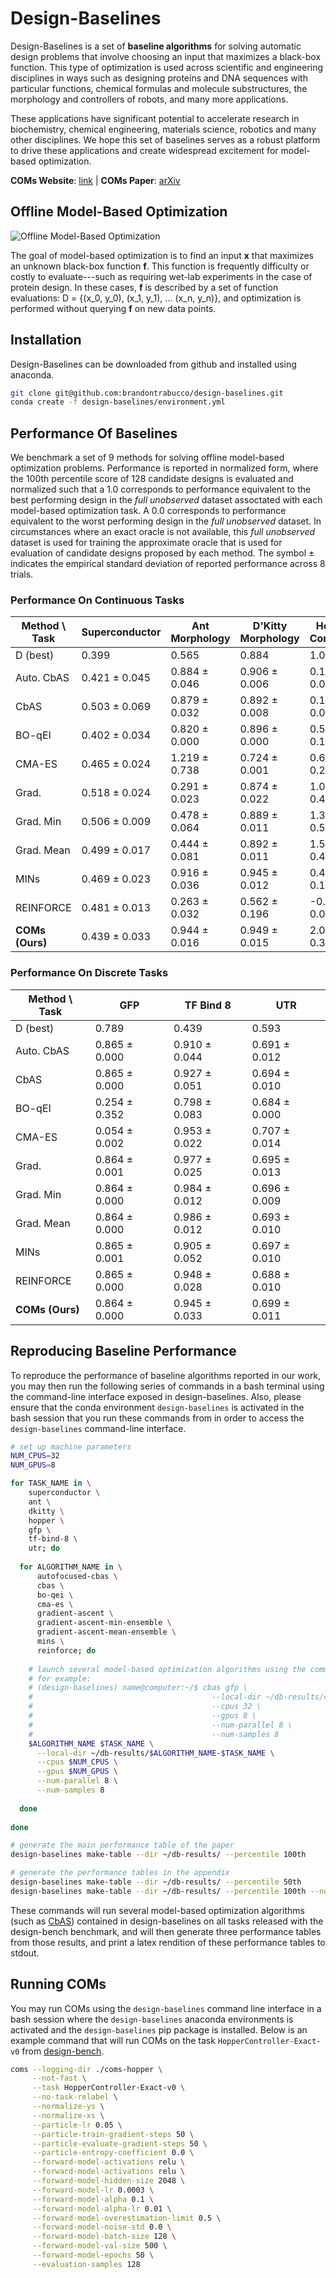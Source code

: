 # Design-Baselines

Design-Baselines is a set of **baseline algorithms** for solving automatic design problems that involve choosing an input that maximizes a black-box function. This type of optimization is used across scientific and engineering disciplines in ways such as designing proteins and DNA sequences with particular functions, chemical formulas and molecule substructures, the morphology and controllers of robots, and many more applications. 

These applications have significant potential to accelerate research in biochemistry, chemical engineering, materials science, robotics and many other disciplines. We hope this set of baselines serves as a robust platform to drive these applications and create widespread excitement for model-based optimization.

**COMs Website**: [link](https://sites.google.com/berkeley.edu/coms/home?authuser=0) | **COMs Paper**: [arXiv](https://arxiv.org/abs/2107.06882)

## Offline Model-Based Optimization

![Offline Model-Based Optimization](https://storage.googleapis.com/design-bench/mbo.png)

The goal of model-based optimization is to find an input **x** that maximizes an unknown black-box function **f**. This function is frequently difficulty or costly to evaluate---such as requiring wet-lab experiments in the case of protein design. In these cases, **f** is described by a set of function evaluations: D = {(x_0, y_0), (x_1, y_1), ... (x_n, y_n)}, and optimization is performed without querying **f** on new data points.

## Installation

Design-Baselines can be downloaded from github and installed using anaconda.

```bash
git clone git@github.com:brandontrabucco/design-baselines.git
conda create -f design-baselines/environment.yml
```

## Performance Of Baselines

We benchmark a set of 9 methods for solving offline model-based optimization problems. Performance is reported in normalized form, where the 100th percentile score of 128 candidate designs is evaluated and normalized such that a 1.0 corresponds to performance equivalent to the best performing design in the *full unobserved* dataset assoctated with each model-based optimization task. A 0.0 corresponds to performance equivalent to the worst performing design in the *full unobserved* dataset. In circumstances where an exact oracle is not available, this *full unobserved* dataset is used for training the approximate oracle that is used for evaluation of candidate designs proposed by each method. The symbol ± indicates the empirical standard deviation of reported performance across 8 trials.

### Performance On Continuous Tasks

Method \ Task                 | Superconductor | Ant Morphology | D'Kitty Morphology | Hopper Controller 
----------------------------- | -------------- | -------------- | ------------------ | -----------------
D (best)                      |          0.399 |          0.565 |              0.884 |               1.0
Auto. CbAS                    |  0.421 ± 0.045 |  0.884 ± 0.046 |      0.906 ± 0.006 |     0.137 ± 0.005 
CbAS                          |  0.503 ± 0.069 |  0.879 ± 0.032 |      0.892 ± 0.008 |     0.141 ± 0.012 
BO-qEI                        |  0.402 ± 0.034 |  0.820 ± 0.000 |      0.896 ± 0.000 |     0.550 ± 0.118 
CMA-ES                        |  0.465 ± 0.024 |  1.219 ± 0.738 |      0.724 ± 0.001 |     0.604 ± 0.215 
Grad.                         |  0.518 ± 0.024 |  0.291 ± 0.023 |      0.874 ± 0.022 |     1.035 ± 0.482 
Grad. Min                     |  0.506 ± 0.009 |  0.478 ± 0.064 |      0.889 ± 0.011 |     1.391 ± 0.589 
Grad. Mean                    |  0.499 ± 0.017 |  0.444 ± 0.081 |      0.892 ± 0.011 |     1.586 ± 0.454 
MINs                          |  0.469 ± 0.023 |  0.916 ± 0.036 |      0.945 ± 0.012 |     0.424 ± 0.166 
REINFORCE                     |  0.481 ± 0.013 |  0.263 ± 0.032 |      0.562 ± 0.196 |    -0.020 ± 0.067 
**COMs (Ours)**               |  0.439 ± 0.033 |  0.944 ± 0.016 |      0.949 ± 0.015 |     2.056 ± 0.314

### Performance On Discrete Tasks

Method \ Task                 |            GFP |      TF Bind 8 |            UTR 
----------------------------- | -------------- | -------------- | -------------- 
D (best)                      |          0.789 |          0.439 |          0.593
Auto. CbAS                    |  0.865 ± 0.000 |  0.910 ± 0.044 |  0.691 ± 0.012 
CbAS                          |  0.865 ± 0.000 |  0.927 ± 0.051 |  0.694 ± 0.010 
BO-qEI                        |  0.254 ± 0.352 |  0.798 ± 0.083 |  0.684 ± 0.000 
CMA-ES                        |  0.054 ± 0.002 |  0.953 ± 0.022 |  0.707 ± 0.014 
Grad.                         |  0.864 ± 0.001 |  0.977 ± 0.025 |  0.695 ± 0.013 
Grad. Min                     |  0.864 ± 0.000 |  0.984 ± 0.012 |  0.696 ± 0.009 
Grad. Mean                    |  0.864 ± 0.000 |  0.986 ± 0.012 |  0.693 ± 0.010 
MINs                          |  0.865 ± 0.001 |  0.905 ± 0.052 |  0.697 ± 0.010 
REINFORCE                     |  0.865 ± 0.000 |  0.948 ± 0.028 |  0.688 ± 0.010
**COMs (Ours)**               |  0.864 ± 0.000 |  0.945 ± 0.033 |  0.699 ± 0.011

## Reproducing Baseline Performance

To reproduce the performance of baseline algorithms reported in our work, you may then run the following series of commands in a bash terminal using the command-line interface exposed in design-baselines. Also, please ensure that the conda environment `design-baselines` is activated in the bash session that you run these commands from in order to access the `design-baselines` command-line interface.

```bash
# set up machine parameters
NUM_CPUS=32
NUM_GPUS=8

for TASK_NAME in \
    superconductor \
    ant \
    dkitty \
    hopper \
    gfp \
    tf-bind-8 \
    utr; do
    
  for ALGORITHM_NAME in \
      autofocused-cbas \
      cbas \
      bo-qei \
      cma-es \
      gradient-ascent \
      gradient-ascent-min-ensemble \
      gradient-ascent-mean-ensemble \
      mins \
      reinforce; do
  
    # launch several model-based optimization algorithms using the command line interface
    # for example: 
    # (design-baselines) name@computer:~/$ cbas gfp \
    #                                        --local-dir ~/db-results/cbas-gfp \
    #                                        --cpus 32 \
    #                                        --gpus 8 \
    #                                        --num-parallel 8 \
    #                                        --num-samples 8
    $ALGORITHM_NAME $TASK_NAME \
      --local-dir ~/db-results/$ALGORITHM_NAME-$TASK_NAME \
      --cpus $NUM_CPUS \
      --gpus $NUM_GPUS \
      --num-parallel 8 \
      --num-samples 8
    
  done
  
done

# generate the main performance table of the paper
design-baselines make-table --dir ~/db-results/ --percentile 100th

# generate the performance tables in the appendix
design-baselines make-table --dir ~/db-results/ --percentile 50th
design-baselines make-table --dir ~/db-results/ --percentile 100th --no-normalize
```

These commands will run several model-based optimization algorithms (such as [CbAS](http://proceedings.mlr.press/v97/brookes19a.html)) contained in design-baselines on all tasks released with the design-bench benchmark, and will then generate three performance tables from those results, and print a latex rendition of these performance tables to stdout.

## Running COMs

You may run COMs using the `design-baselines` command line interface in a bash session where the `design-baselines` anaconda environments is activated and the `design-baselines` pip package is installed. Below is an example command that will run COMs on the task `HopperController-Exact-v0` from [design-bench](https://github.com/brandontrabucco/design-bench).

```bash
coms --logging-dir ./coms-hopper \
     --not-fast \
     --task HopperController-Exact-v0 \
     --no-task-relabel \
     --normalize-ys \
     --normalize-xs \
     --particle-lr 0.05 \
     --particle-train-gradient-steps 50 \
     --particle-evaluate-gradient-steps 50 \
     --particle-entropy-coefficient 0.0 \
     --forward-model-activations relu \
     --forward-model-activations relu \
     --forward-model-hidden-size 2048 \
     --forward-model-lr 0.0003 \
     --forward-model-alpha 0.1 \
     --forward-model-alpha-lr 0.01 \
     --forward-model-overestimation-limit 0.5 \
     --forward-model-noise-std 0.0 \
     --forward-model-batch-size 128 \
     --forward-model-val-size 500 \
     --forward-model-epochs 50 \
     --evaluation-samples 128
```
